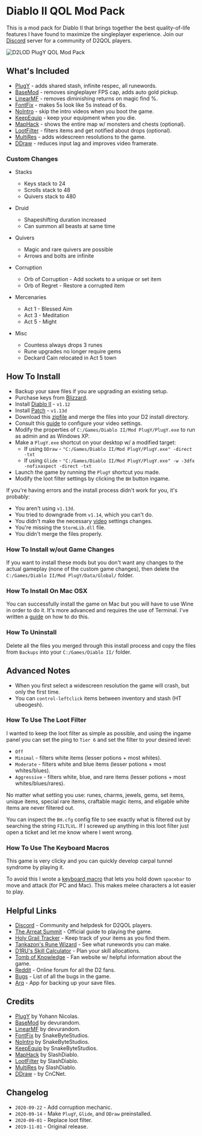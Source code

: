 # Diablo II QOL Mod Pack

This is a mod pack for Diablo II that brings together the best quality-of-life features I have found to maximize the singleplayer experience.  Join our [Discord](https://discord.gg/KjDU67x) server for a community of D2QOL players.

![D2LOD PlugY QOL Mod Pack](https://i.imgur.com/D1CKhA2.jpg)

## What's Included

- [PlugY](http://plugy.free.fr/en/index.html) - adds shared stash, infinite respec, all runewords.
- [BaseMod](https://d2mods.info/forum/viewtopic.php?t=65492) - removes singleplayer FPS cap, adds auto gold pickup.
- [LinearMF](https://d2mods.info/forum/viewtopic.php?t=65492&start=200) - removes diminishing returns on magic find %.
- [FontFix](https://www.snakebytestudios.com/projects/mods/diablo-2-mods/#fixedfont) - makes 5s look like 5s instead of 6s.
- [NoIntro](https://www.snakebytestudios.com/projects/mods/diablo-2-mods/#nointro) - skip the intro videos when you boot the game.
- [KeepEquip](https://www.snakebytestudios.com/projects/mods/diablo-2-mods/#equipmentdeath) - keep your equipment when you die.
- [MapHack](https://github.com/youbetterdont/bhconfig/wiki/User-Guide) - shows the entire map w/ monsters and chests (optional).
- [LootFilter](https://www.reddit.com/r/slashdiablo/comments/hw0dro/announcing_slash_bh_199/) - filters items and get notified about drops (optional).
- [MultiRes](https://www.reddit.com/r/slashdiablo/comments/7z5uy1/hd_mod_and_maphack_new_release/) - adds widescreen resolutions to the game.
- [DDraw](https://github.com/CnCNet/cnc-ddraw/releases) - reduces input lag and improves video framerate.

### Custom Changes

- Stacks
	- Keys stack to 24
	- Scrolls stack to 48
	- Quivers stack to 480

- Druid
	- Shapeshifting duration increased
	- Can summon all beasts at same time

- Quivers
	- Magic and rare quivers are possible
	- Arrows and bolts are infinite

- Corruption
	- Orb of Corruption - Add sockets to a unique or set item
	- Orb of Regret - Restore a corrupted item

- Mercenaries
	- Act 1 - Blessed Aim
	- Act 3 - Meditation
	- Act 5 - Might

- Misc
	- Countess always drops 3 runes
	- Rune upgrades no longer require gems
	- Deckard Cain relocated in Act 5 town

## How To Install

- Backup your save files if you are upgrading an existing setup.
- Purchase keys from [Blizzard](https://us.shop.battle.net/en-us/family/diablo-ii).
- Install [Diablo II](https://mega.nz/#!e9thyD6A!ExGJuZUtvRJ2c8DrxSL0ihCouh-ARbdVxODXIqVt3dc) - ``v1.12``
- Install [Patch](http://ftp.blizzard.com/pub/diablo2exp/patches/PC/LODPatch_113d.exe) - ``v1.13d``
- Download this [zipfile](https://github.com/whipowill/d2-plugy-qol/archive/master.zip) and merge the files into your D2 install directory.
- Consult this [guide](https://github.com/whipowill/d2-plugy-qol/blob/master/Guides/Video.md) to configure your video settings.
- Modify the properties of ``C:/Games/Diablo II/Mod PlugY/PlugY.exe`` to run as admin and as Windows XP.
- Make a ``PlugY.exe`` shortcut on your desktop w/ a modified target:
	- If using ``DDraw`` - ``"C:/Games/Diablo II/Mod PlugY/PlugY.exe" -direct -txt``
	- If using ``Glide`` - ``"C:/Games/Diablo II/Mod PlugY/PlugY.exe" -w -3dfx -nofixaspect -direct -txt``
- Launch the game by running the ``PlugY`` shortcut you made.
- Modify the loot filter settings by clicking the ``BH`` button ingame.

If you're having errors and the install process didn't work for you, it's probably:

- You aren't using ``v1.13d``.
- You tried to downgrade from ``v1.14``, which you can't do.
- You didn't make the necessary [video](https://github.com/whipowill/d2-plugy-qol/blob/master/Guides/Video.md) settings changes.
- You're missing the ``StormLib.dll`` file.
- You didn't merge the files properly.

### How To Install w/out Game Changes

If you want to install these mods but you don't want any changes to the actual gameplay (none of the custom game changes), then delete the ``C:/Games/Diablo II/Mod PlugY/Data/Global/`` folder.

### How To Install On Mac OSX

You can successfully install the game on Mac but you will have to use Wine in order to do it.  It's more advanced and requires the use of Terminal.  I've written a [guide](https://github.com/whipowill/d2-plugy-qol/blob/master/Guides/MacOSX.md) on how to do this.

### How To Uninstall

Delete all the files you merged through this install process and copy the files from ``Backups`` into your ``C:/Games/Diablo II/`` folder.

## Advanced Notes

- When you first select a widescreen resolution the game will crash, but only the first time.
- You can ``control-leftclick`` items between inventory and stash (HT ubeogesh).

### How To Use The Loot Filter

I wanted to keep the loot filter as simple as possible, and using the ingame panel you can set the ping to ``Tier 6`` and set the filter to your desired level:

- ``Off``
- ``Minimal`` - filters white items (lesser potions + most whites).
- ``Moderate`` - filters white and blue items (lesser potions + most whites/blues).
- ``Aggressive`` - filters white, blue, and rare items (lesser potions + most whites/blues/rares).

No matter what setting you use: runes, charms, jewels, gems, set items, unique items, special rare items, craftable magic items, and eligable white items are never filtered out.

You can inspect the ``BH.cfg`` config file to see exactly what is filtered out by searching the string ``FILTLVL``.  If I screwed up anything in this loot filter just open a ticket and let me know where I went wrong.

### How To Use The Keyboard Macros

This game is very clicky and you can quickly develop carpal tunnel syndrome by playing it.

To avoid this I wrote a [keyboard macro](https://github.com/whipowill/ahk-autoattack) that lets you hold down ``spacebar`` to move and attack (for PC and Mac).  This makes melee characters a lot easier to play.

## Helpful Links

- [Discord](https://discord.gg/KjDU67x) - Community and helpdesk for D2QOL players.
- [The Arreat Summit](http://classic.battle.net/diablo2exp/) - Official guide to playing the game.
- [Holy Grail Tracker](https://d2-holy-grail.herokuapp.com/) - Keep track of your items as you find them.
- [Tankazon's Rune Wizard](https://fabd.github.io/diablo2/runewizard/index.html) - See what runewords you can make.
- [D1RU's Skill Calculator](http://www.diablo1.ru/poleznoe/calculator.php) - Plan your skill allocations.
- [Tomb of Knowledge](http://www.d2tomb.com/curses.shtml) - Fan website w/ helpful information about the game.
- [Reddit](https://www.reddit.com/r/diablo2/) - Online forum for all the D2 fans.
- [Bugs](https://us.battle.net/forums/en/d3/topic/6037267083) - List of all the bugs in the game.
- [Arq](https://www.arqbackup.com/) - App for backing up your save files.

## Credits

- [PlugY](http://plugy.free.fr/en/index.html) by Yohann Nicolas.
- [BaseMod](https://d2mods.info/forum/viewtopic.php?t=65492) by devurandom.
- [LinearMF](https://d2mods.info/forum/viewtopic.php?t=65492&start=200) by devurandom.
- [FontFix](https://www.snakebytestudios.com/projects/mods/diablo-2-mods/#fixedfont) by SnakeByteStudios.
- [NoIntro](https://www.snakebytestudios.com/projects/mods/diablo-2-mods/#nointro) by SnakeByteStudios.
- [KeepEquip](https://www.snakebytestudios.com/projects/mods/diablo-2-mods/#equipmentdeath) by SnakeByteStudios.
- [MapHack](https://github.com/youbetterdont/slashdiablo-maphack) by SlashDiablo.
- [LootFilter](https://www.reddit.com/r/slashdiablo/comments/hw0dro/announcing_slash_bh_199/) by SlashDiablo.
- [MultiRes](https://www.reddit.com/r/slashdiablo/comments/7z5uy1/hd_mod_and_maphack_new_release/) by SlashDiablo.
- [DDraw](https://github.com/CnCNet/cnc-ddraw/releases) - by CnCNet.

## Changelog

- ``2020-09-22`` - Add corruption mechanic.
- ``2020-09-14`` - Make ``PlugY``, ``Glide``, and ``DDraw`` preinstalled.
- ``2020-09-01`` - Replace loot filter.
- ``2019-11-01`` - Original release.
